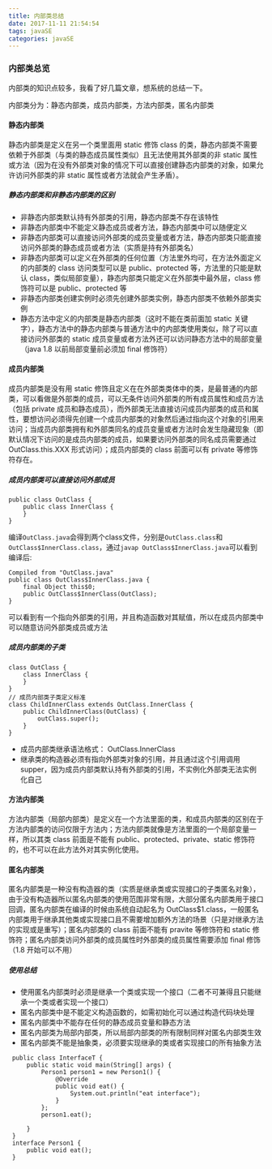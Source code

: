 ```yaml
---
title: 内部类总结
date: 2017-11-11 21:54:54
tags: javaSE
categories: javaSE
---
```


### 内部类总览
内部类的知识点较多，我看了好几篇文章，想系统的总结一下。

内部类分为：静态内部类，成员内部类，方法内部类，匿名内部类

#### 静态内部类
静态内部类是定义在另一个类里面用 static 修饰 class 的类，静态内部类不需要依赖于外部类（与类的静态成员属性类似）且无法使用其外部类的非 static 属性或方法（因为在没有外部类对象的情况下可以直接创建静态内部类的对象，如果允许访问外部类的非 static 属性或者方法就会产生矛盾）。

##### 静态内部类和非静态内部类的区别
- 非静态内部类默认持有外部类的引用，静态内部类不存在该特性
- 非静态内部类中不能定义静态成员或者方法，静态内部类中可以随便定义
- 非静态内部类可以直接访问外部类的成员变量或者方法，静态内部类只能直接访问外部类的静态成员或者方法（实质是持有外部类名）
- 非静态内部类可以定义在外部类的任何位置（方法里外均可，在方法外面定义的内部类的 class 访问类型可以是 public、protected 等，方法里的只能是默认 class，类似局部变量），静态内部类只能定义在外部类中最外层，class 修饰符可以是 public、protected 等
- 非静态内部类创建实例时必须先创建外部类实例，静态内部类不依赖外部类实例
- 静态方法中定义的内部类是静态内部类（这时不能在类前面加 static 关键字），静态方法中的静态内部类与普通方法中的内部类使用类似，除了可以直接访问外部类的 static 成员变量或者方法外还可以访问静态方法中的局部变量（java 1.8 以前局部变量前必须加 final 修饰符）


#### 成员内部类
成员内部类是没有用 static 修饰且定义在在外部类类体中的类，是最普通的内部类，可以看做是外部类的成员，可以无条件访问外部类的所有成员属性和成员方法（包括 private 成员和静态成员），而外部类无法直接访问成员内部类的成员和属性，要想访问必须得先创建一个成员内部类的对象然后通过指向这个对象的引用来访问；当成员内部类拥有和外部类同名的成员变量或者方法时会发生隐藏现象（即默认情况下访问的是成员内部类的成员，如果要访问外部类的同名成员需要通过 OutClass.this.XXX 形式访问）；成员内部类的 class 前面可以有 private 等修饰符存在。

##### 成员内部类可以直接访问外部成员
```
public class OutClass {
    public class InnerClass {
    }
} 
```
编译`OutClass.java`会得到两个class文件，分别是`OutClass.class`和`OutClass$InnerClass.class`，通过`javap OutClass$InnerClass.java`可以看到编译后:
``` 
Compiled from "OutClass.java"
public class OutClass$InnerClass.java {
    final Object this$0;
    public OutClass$InnerClass(OutClass);
}
```
可以看到有一个指向外部类的引用，并且构造函数对其赋值，所以在成员内部类中可以随意访问外部类成员或方法

##### 成员内部类的子类
``` 
class OutClass {
    class InnerClass {
    }
}
// 成员内部类子类定义标准
class ChildInnerClass extends OutClass.InnerClass {
    public ChildInnerClass(OutClass) {
        outClass.super();
    }
}
```
- 成员内部类继承语法格式： OutClass.InnerClass
- 继承类的构造器必须有指向外部类对象的引用，并且通过这个引用调用supper，因为成员内部类默认持有外部类的引用，不实例化外部类无法实例化自己


#### 方法内部类
方法内部类（局部内部类）是定义在一个方法里面的类，和成员内部类的区别在于方法内部类的访问仅限于方法内；方法内部类就像是方法里面的一个局部变量一样，所以其类 class 前面是不能有 public、protected、private、static 修饰符的，也不可以在此方法外对其实例化使用。

#### 匿名内部类
匿名内部类是一种没有构造器的类（实质是继承类或实现接口的子类匿名对象），由于没有构造器所以匿名内部类的使用范围非常有限，大部分匿名内部类用于接口回调，匿名内部类在编译的时候由系统自动起名为 OutClass$1.class，一般匿名内部类用于继承其他类或实现接口且不需要增加额外方法的场景（只是对继承方法的实现或是重写）；匿名内部类的 class 前面不能有 pravite 等修饰符和 static 修饰符；匿名内部类访问外部类的成员属性时外部类的成员属性需要添加 final 修饰（1.8 开始可以不用）

##### 使用总结
- 使用匿名内部类时必须是继承一个类或实现一个接口（二者不可兼得且只能继承一个类或者实现一个接口）
- 匿名内部类中是不能定义构造函数的，如需初始化可以通过构造代码块处理
- 匿名内部类中不能存在任何的静态成员变量和静态方法
- 匿名内部类为局部内部类，所以局部内部类的所有限制同样对匿名内部类生效
- 匿名内部类不能是抽象类，必须要实现继承的类或者实现接口的所有抽象方法
```
 public class InterfaceT {
     public static void main(String[] args) {
         Person1 person1 = new Person1() {
             @Override
             public void eat() {
                 System.out.println("eat interface");
             }
         };
         person1.eat();
 
     }
 }
 interface Person1 {
     public void eat();
 }
```
